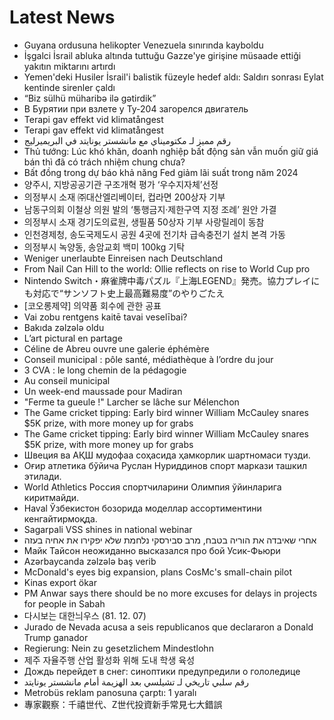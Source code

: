 # Latest News
-  Guyana ordusuna helikopter Venezuela sınırında kayboldu
-  İşgalci İsrail abluka altında tuttuğu Gazze'ye girişine müsaade ettiği yakıtın miktarını artırdı
-  Yemen'deki Husiler İsrail'i balistik füzeyle hedef aldı: Saldırı sonrası Eylat kentinde sirenler çaldı
-  “Biz sülhü müharibə ilə gətirdik”
-  В Бурятии при взлете у Ту-204 загорелся двигатель
-  Terapi gav effekt vid klimatångest
-  Terapi gav effekt vid klimatångest
-  رقم مميز لـ مكتوميناي مع مانشستر يونايتد في البريميرليج
-  Thủ tướng: Lúc khó khăn, doanh nghiệp bất động sản vẫn muốn giữ giá bán thì đã có trách nhiệm chung chưa?
-  Bất đồng trong dự báo khả năng Fed giảm lãi suất trong năm 2024
-  양주시, 지방공공기관 구조개혁 평가 ‘우수지자체’선정
-  의정부시 소재 ㈜대산엘리베이터, 컵라면 200상자 기부
-  남동구의회 이철상 의원 발의 ‘통행금지·제한구역 지정 조례’ 원안 가결
-  의정부시 소재 경기도의료원, 생필품 50상자 기부 사랑릴레이 동참
-  인천경제청, 송도국제도시 공원 4곳에 전기차 급속충전기 설치 본격 가동
-  의정부시 녹양동, 송암교회 백미 100kg 기탁
-  Weniger unerlaubte Einreisen nach Deutschland
-  From Nail Can Hill to the world: Ollie reflects on rise to World Cup pro
-  Nintendo Switch・麻雀牌中毒パズル『上海LEGEND』発売。協力プレイにも対応で“サンソフト史上最高難易度”のやりごたえ
-  [코오롱제약] 의약품 회수에 관한 공표
-  Vai zobu rentgens kaitē tavai veselībai?
-  Bakıda zəlzələ oldu
-  L’art pictural en partage
-  Céline de Abreu ouvre une galerie éphémère
-  Conseil municipal : pôle santé, médiathèque à l’ordre du jour
-  3 CVA : le long chemin de la pédagogie
-  Au conseil municipal
-  Un week-end maussade pour Madiran
-  "Ferme ta gueule !" Larcher se lâche sur Mélenchon
-  The Game cricket tipping: Early bird winner William McCauley snares $5K prize, with more money up for grabs
-  The Game cricket tipping: Early bird winner William McCauley snares $5K prize, with more money up for grabs
-  Швеция ва АҚШ мудофаа соҳасида ҳамкорлик шартномаси тузди.
-  Оғир атлетика бўйича Руслан Нуриддинов спорт маркази ташкил этилади.
-  World Athletics Россия спортчиларини Олимпия ўйинларига киритмайди.
-  Haval Ўзбекистон бозорида моделлар ассортиментини кенгайтирмоқда.
-  Sagarpali VSS shines in national webinar
-  אחרי שאיבדה את הוריה בטבח, מרב סבירסקי נלחמת שלא יפקירו את אחיה בעזה
-  Майк Тайсон неожиданно высказался про бой Усик-Фьюри
-  Azərbaycanda zəlzələ baş verib
-  McDonald's eyes big expansion, plans CosMc's small-chain pilot
-  Kinas export ökar
-  PM Anwar says there should be no more excuses for delays in projects for people in Sabah
-  다시보는 대한늬우스 (81. 12. 07)
-  Jurado de Nevada acusa a seis republicanos que declararon a Donald Trump ganador
-  Regierung: Nein zu gesetzlichem Mindestlohn
-  제주 자율주행 산업 활성화 위해 도내 학생 육성
-  Дождь перейдет в снег: синоптики предупредили о гололедице
-  رقم سلبي تاريخي لـ تشيلسي بعد الهزيمة أمام مانشستر يونايتد
-  Metrobüs reklam panosuna çarptı: 1 yaralı
-  專家觀察：千禧世代、Z世代投資新手常見七大錯誤

